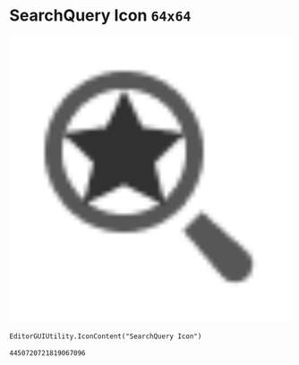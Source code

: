 # SearchQuery Icon `64x64`
<img src="/img/SearchQuery%20Icon.png" width=512 height=512>

``` CSharp
EditorGUIUtility.IconContent("SearchQuery Icon")
```
```
4450720721819067096
```
